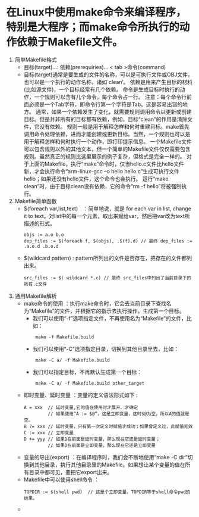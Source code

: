 # 在Linux中使用make命令来编译程序，特别是大程序；而make命令所执行的动作依赖于Makefile文件。
1. 简单Makefile格式
    - 目标(target)…: 依赖(prerequiries)…
      < tab >命令(command)
    - 目标(target)通常是要生成的文件的名称，可以是可执行文件或OBJ文件，也可以是一个执行的动作名称，诸如`clean’。
    依赖是用来产生目标的材料(比如源文件)，一个目标经常有几个依赖。
    命令是生成目标时执行的动作，一个规则可以含有几个命令，每个命令占一行。
    注意：每个命令行前面必须是一个Tab字符，即命令行第一个字符是Tab。这是容易出错的地方。
    通常，如果一个依赖发生了变化，就需要规则调用命令以更新或创建目标。但是并非所有的目标都有依赖，例如，目标“clean”的作用是清除文件，它没有依赖。
    规则一般是用于解释怎样和何时重建目标。make首先调用命令处理依赖，进而才能创建或更新目标。当然，一个规则也可以是用于解释怎样和何时执行一个动作，即打印提示信息。
    一个Makefile文件可以包含规则以外的其他文本，但一个简单的Makefile文件仅仅需要包含规则。虽然真正的规则比这里展示的例子复杂，但格式是完全一样的。
    对于上面的Makefile，执行“make”命令时，仅当hello.c文件比hello文件新，才会执行命令“arm-linux-gcc –o hello hello.c”生成可执行文件hello；如果还没有hello文件，这个命令也会执行。
    运行“make clean”时，由于目标clean没有依赖，它的命令“rm -f hello”将被强制执行。
2. Makefile简单函数
    - $(foreach var,list,text)　：简单地说，就是 for each var in list, change it to text。对list中的每一个元素，取出来赋给var，然后把var改为text所描述的形式。
        ```
        objs := a.o b.o
        dep_files := $(foreach f, $(objs), .$(f).d) // 最终 dep_files := .a.o.d .b.o.d
        ```
    - $(wildcard pattern) : pattern所列出的文件是否存在，把存在的文件都列出来。
        ```
        src_files := $( wildcard *.c) // 最终 src_files中列出了当前目录下的所有.c文件
        ```
3. 通用Makefile解析
    - make命令的使用 ：执行make命令时，它会去当前目录下查找名为“Makefile”的文件，并根据它的指示去执行操作，生成第一个目标。
        + 我们可以使用“-f”选项指定文件，不再使用名为“Makefile”的文件，比如：
            ```
             make -f Makefile.build
            ```
        + 我们可以使用“-C”选项指定目录，切换到其他目录里去，比如：
            ```
             make -C a/ -f Makefile.build
            ```
        + 我们可以指定目标，不再默认生成第一个目标：
            ```
             make -C a/ -f Makefile.build other_target
            ```
    - 即时变量、延时变量 ：变量的定义语法形式如下 :
        ```
        A = xxx  // 延时变量,它的值在使用时才展开、才确定
                 // 如果使用“A := $@”，这是立即变量，这时$@为空，所以A的值就是空。
        B ?= xxx // 延时变量，只有第一次定义时赋值才成功；如果曾定义过，此赋值无效
        C := xxx // 立即变量
        D += yyy // 如果D在前面是延时变量，那么现在它还是延时变量；
                 // 如果D在前面是立即变量，那么现在它还是立即变量
        ```
    - 变量的导出(export) ：在编译程序时，我们会不断地使用“make -C dir”切换到其他目录，执行其他目录里的Makefile。如果想让某个变量的值在所有目录中都可见，要把它export出来。
    - Makefile中可以使用shell命令 ：
        ```
        TOPDIR := $(shell pwd)  // 这是个立即变量，TOPDIR等于shell命令pwd的结果。
        ```
    - 

